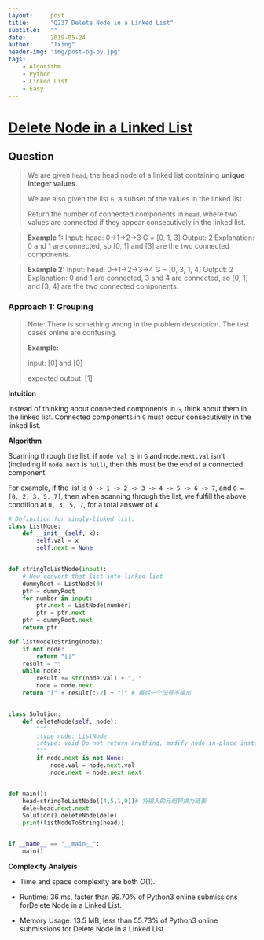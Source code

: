 ```yaml
---
layout:     post
title:      "Q237 Delete Node in a Linked List"
subtitle:   ""
date:       2019-05-24
author:     "Txing"
header-img: "img/post-bg-py.jpg"
tags:
    - Algorithm
    - Python
    - Linked List
    - Easy
---
```


# [Delete Node in a Linked List](<https://leetcode.com/problems/delete-node-in-a-linked-list/>)

## Question 

> We are given `head`, the head node of a linked list containing **unique integer values**.
>
> We are also given the list `G`, a subset of the values in the linked list.
>
> Return the number of connected components in `head`, where two values are connected if they appear consecutively in the linked list.

> **Example 1:**
> Input: 
> head: 0->1->2->3
> G = [0, 1, 3]
> Output: 2
> Explanation: 
> 0 and 1 are connected, so [0, 1] and [3] are the two connected components.

> **Example 2:**
> Input: 
> head: 0->1->2->3->4
> G = [0, 3, 1, 4]
> Output: 2
> Explanation: 
> 0 and 1 are connected, 3 and 4 are connected, so [0, 1] and [3, 4] are the two connected components.

### Approach 1: Grouping

> Note: There is something wrong in the problem description. The test cases online are confusing.
>
> **Example:**
>
> input: [0] and [0]
>
> expected output: [1]



**Intuition**

Instead of thinking about connected components in `G`, think about them in the linked list. Connected components in `G` must occur consecutively in the linked list.

**Algorithm**

Scanning through the list, if `node.val` is in `G` and `node.next.val` isn't (including if `node.next` is `null`), then this must be the end of a connected component.

For example, if the list is `0 -> 1 -> 2 -> 3 -> 4 -> 5 -> 6 -> 7`, and `G = [0, 2, 3, 5, 7]`, then when scanning through the list, we fulfill the above condition at `0, 3, 5, 7`, for a total answer of `4`.

```python
# Definition for singly-linked list.
class ListNode:
    def __init__(self, x):
        self.val = x
        self.next = None


def stringToListNode(input):
    # Now convert that list into linked list
    dummyRoot = ListNode(0)
    ptr = dummyRoot
    for number in input:
        ptr.next = ListNode(number)
        ptr = ptr.next
    ptr = dummyRoot.next
    return ptr

def listNodeToString(node):
    if not node:
        return "[]"
    result = ""
    while node:
        result += str(node.val) + ", "
        node = node.next
    return "[" + result[:-2] + "]" # 最后一个逗号不输出


class Solution:
    def deleteNode(self, node):
        """
        :type node: ListNode
        :rtype: void Do not return anything, modify node in-place instead.
        """
        if node.next is not None:
            node.val = node.next.val
            node.next = node.next.next


def main():
    head=stringToListNode([4,5,1,9])# 将输入的元组转换为链表
    dele=head.next.next
    Solution().deleteNode(dele)
    print(listNodeToString(head))


if __name__ == "__main__":
    main()
```

**Complexity Analysis**

- Time and space complexity are both *O*(1).

- Runtime: 36 ms, faster than 99.70% of Python3 online submissions forDelete Node in a Linked List.

- Memory Usage: 13.5 MB, less than 55.73% of Python3 online submissions for Delete Node in a Linked List.